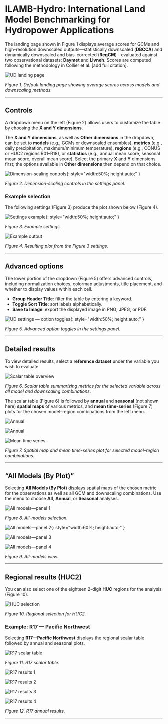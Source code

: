 # ILAMB-Hydro: International Land Model Benchmarking for Hydropower Applications

The landing page shown in Figure 1 displays average scores for GCMs and high-resolution downscaled outputs—statistically downscaled (**DBCCA**) and dynamically downscaled and bias-corrected (**RegCM**)—evaluated against two observational datasets: **Daymet** and **Livneh**. Scores are computed following the methodology in Collier et al. [add full citation].

![UD landing page](./figs/ilamb_hydro_ud.png)

*Figure 1. Default landing page showing average scores across models and downscaling methods.*

---

## Controls

A dropdown menu on the left (Figure 2) allows users to customize the table by choosing the **X and Y dimensions**.

The **X and Y dimensions**, as well as **Other dimensions** in the dropdown, can be set to **models** (e.g., GCMs or downscaled ensembles), **metrics** (e.g., daily precipitation, maximum/minimum temperature), **regions** (e.g., CONUS or HUC2 regions R01–R18), or **statistics** (e.g., annual mean score, seasonal mean score, overall mean score). Select the primary **X** and **Y** dimensions first; the options available in **Other dimensions** then depend on that choice.

![Dimension-scaling controls](./figs/ud_settings_dimension_scaling.png){: style="width:50%; height:auto;" }


*Figure 2. Dimension-scaling controls in the settings panel.*

### Example selection

The following settings (Figure 3) produce the plot shown below (Figure 4).

![Settings example](./figs/ud_settings_example01.png){: style="width:50%; height:auto;" }

*Figure 3. Example settings.*

![Example output](./figs/ud_example01.png)

*Figure 4. Resulting plot from the Figure 3 settings.*

---

## Advanced options

The lower portion of the dropdown (Figure 5) offers advanced controls, including normalization choices, colormap adjustments, title placement, and whether to display values within each cell.

- **Group Header Title**: filter the table by entering a keyword.
- **Toggle Sort Title**: sort labels alphabetically.
- **Save to Image**: export the displayed image in PNG, JPEG, or PDF.

![UD settings — option toggles](./figs/ud_settings_option_switch.png){: style="width:50%; height:auto;" }


*Figure 5. Advanced option toggles in the settings panel.*

---

## Detailed results

To view detailed results, select a **reference dataset** under the variable you wish to evaluate.

![Scalar table overview](./figs/Figure5.png)

*Figure 6. Scalar table summarizing metrics for the selected variable across all model and downscaling combinations.*

The scalar table (Figure 6) is followed by **annual** and **seasonal** (not shown here) **spatial maps** of various metrics, and **mean time-series** (Figure 7) plots for the chosen model–region combinations from the left menu.

![Annual](./figs/Figure6.png)


![Annual](./figs/Figure7.png)


![Mean time series](./figs/Figure8.png)

*Figure 7. Spatial map and  mean time-series plot for selected model–region combinations.*

---

## “All Models (By Plot)”

Selecting **All Models (By Plot)** displays spatial maps of the chosen metric for the observations as well as all GCM and downscaling combinations. Use the menu to choose **All**, **Annual**, or **Seasonal** analyses.

![All models—panel 1](./figs/Figure9.png)

*Figure 8. All-models selection.*

![All models—panel 2](./figs/Figure10.png){: style="width:60%; height:auto;" }


![All models—panel 3](./figs/Figure11.png)


![All models—panel 4](./figs/Figure12.png)

*Figure 9. All-models view.*

---

## Regional results (HUC2)

You can also select one of the eighteen 2-digit **HUC** regions for  the analysis (Figure 10).

![HUC selection](./figs/Figure13.png)

*Figure 10. Regional selection for HUC2.*

### Example: R17 — Pacific Northwest

Selecting **R17—Pacific Northwest** displays the regional scalar table followed by annual and seasonal plots.

![R17 scalar table](./figs/Figure14.png)

*Figure 11. R17 scalar table.*

![R17 results 1](./figs/Figure15.png)


![R17 results 2](./figs/Figure16.png)


![R17 results 3](./figs/Figure17.png)


![R17 results 4](./figs/Figure18.png)

*Figure 12. R17 annual results.*

---


